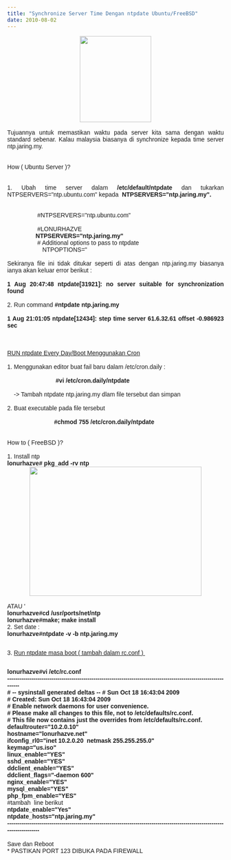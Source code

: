 ```yaml
---
title: "Synchronize Server Time Dengan ntpdate Ubuntu/FreeBSD"
date: 2010-08-02
---
```

<div style="font-family: Arial,Helvetica,sans-serif; text-align: justify;">
<div class="separator" style="clear: both; text-align: center;">
<a href="https://blogger.googleusercontent.com/img/b/R29vZ2xl/AVvXsEgRGO9QYrfD29hHIahbUDfNmaIqoQDa2vTdUTAZ1ZuRweZfosi0i5grXFNCwyYuQMeLP-s6hyf1dqioACb_C92xMQVSqXy0RZHws9DLy4JRbD4KRiOsSvytCsJtnTemP0MP44_VV0o1OQ/s1600/jampeguin.jpg" imageanchor="1" style="margin-left: 1em; margin-right: 1em;"><img border="0" height="200" src="https://blogger.googleusercontent.com/img/b/R29vZ2xl/AVvXsEgRGO9QYrfD29hHIahbUDfNmaIqoQDa2vTdUTAZ1ZuRweZfosi0i5grXFNCwyYuQMeLP-s6hyf1dqioACb_C92xMQVSqXy0RZHws9DLy4JRbD4KRiOsSvytCsJtnTemP0MP44_VV0o1OQ/s200/jampeguin.jpg" width="166" /></a></div>
<br />
Tujuannya untuk memastikan waktu pada server kita sama dengan waktu standard sebenar. Kalau malaysia biasanya di synchronize kepada time server ntp.jaring.my.</div>
<div style="font-family: Arial,Helvetica,sans-serif; text-align: justify;">
<br /></div>
<div style="font-family: Arial,Helvetica,sans-serif; text-align: justify;">
<br /></div>
<div style="font-family: Arial,Helvetica,sans-serif; text-align: justify;">
How ( Ubuntu Server )?</div>
<div style="font-family: Arial,Helvetica,sans-serif; text-align: justify;">
<br /></div>
<div style="font-family: Arial,Helvetica,sans-serif; text-align: justify;">
<br />
1. Ubah time server dalam<b> /etc/default/ntpdate</b> dan tukarkan NTPSERVERS="ntp.ubuntu.com" kepada&nbsp; <b>NTPSERVERS="ntp.jaring.my".</b></div>
<div style="font-family: Arial,Helvetica,sans-serif; text-align: justify;">
<br /></div>
<div style="font-family: Arial,Helvetica,sans-serif; text-align: justify;">
<br /></div>
<div style="font-family: Arial,Helvetica,sans-serif; text-align: justify;">
&nbsp;&nbsp;&nbsp;&nbsp;&nbsp;&nbsp;&nbsp;&nbsp;&nbsp;&nbsp;&nbsp;&nbsp;&nbsp;&nbsp;&nbsp;&nbsp;&nbsp; #NTPSERVERS="ntp.ubuntu.com"<br />
<br />
&nbsp;&nbsp;&nbsp;&nbsp;&nbsp;&nbsp;&nbsp;&nbsp;&nbsp;&nbsp;&nbsp;&nbsp;&nbsp;&nbsp;&nbsp;&nbsp;&nbsp; #LONURHAZVE<br />
<b>&nbsp;&nbsp;&nbsp;&nbsp;&nbsp;&nbsp;&nbsp;&nbsp;&nbsp;&nbsp;&nbsp;&nbsp;&nbsp;&nbsp;&nbsp;&nbsp; NTPSERVERS="ntp.jaring.my"</b><br />
&nbsp;&nbsp;&nbsp;&nbsp;&nbsp;&nbsp;&nbsp;&nbsp;&nbsp;&nbsp;&nbsp;&nbsp;&nbsp;&nbsp;&nbsp;&nbsp;&nbsp; # Additional options to pass to ntpdate <br />
&nbsp;&nbsp;&nbsp;&nbsp;&nbsp;&nbsp;&nbsp;&nbsp;&nbsp;&nbsp;&nbsp;&nbsp;&nbsp;&nbsp;&nbsp;&nbsp;&nbsp;&nbsp;&nbsp;&nbsp; NTPOPTIONS=" </div>
<div style="font-family: Arial,Helvetica,sans-serif; text-align: justify;">
<br /></div>
<div style="font-family: Arial,Helvetica,sans-serif; text-align: justify;">
Sekiranya file ini tidak ditukar seperti di atas dengan ntp.jaring.my biasanya ianya akan keluar error berikut :</div>
<div style="font-family: Arial,Helvetica,sans-serif; text-align: justify;">
<br /></div>
<div style="font-family: Arial,Helvetica,sans-serif; text-align: justify;">
<b>1 Aug 20:47:48 ntpdate[31921]: no server suitable for synchronization found</b></div>
<div style="font-family: Arial,Helvetica,sans-serif; text-align: justify;">
<br /></div>
<div style="font-family: Arial,Helvetica,sans-serif; text-align: justify;">
2. Run command <b>#ntpdate ntp.jaring.my</b></div>
<div style="font-family: Arial,Helvetica,sans-serif; text-align: justify;">
<br /></div>
<div style="font-family: Arial,Helvetica,sans-serif; text-align: justify;">
<b>1 Aug 21:01:05 ntpdate[12434]: step time server 61.6.32.61 offset -0.986923 sec</b></div>
<div style="font-family: Arial,Helvetica,sans-serif; text-align: justify;">
<br /></div>
<div style="font-family: Arial,Helvetica,sans-serif; text-align: justify;">
<br /></div>
<div style="font-family: Arial,Helvetica,sans-serif; text-align: justify;">
<br />
<u>RUN ntpdate Every Day/Boot Menggunakan Cron</u></div>
<div style="font-family: Arial,Helvetica,sans-serif; text-align: justify;">
<br /></div>
<div style="font-family: Arial,Helvetica,sans-serif; text-align: justify;">
1. Menggunakan editor buat fail baru dalam /etc/cron.daily :</div>
<div style="font-family: Arial,Helvetica,sans-serif; text-align: justify;">
<br /></div>
<div style="font-family: Arial,Helvetica,sans-serif; text-align: justify;">
&nbsp;&nbsp;&nbsp;&nbsp;&nbsp;&nbsp;&nbsp;&nbsp;&nbsp;&nbsp;&nbsp;&nbsp;&nbsp;&nbsp;&nbsp;&nbsp;&nbsp;&nbsp;&nbsp;&nbsp;&nbsp;&nbsp;&nbsp;&nbsp;&nbsp;&nbsp;&nbsp;&nbsp; <b>#vi /etc/cron.daily/ntpdate</b><br />
<br />
&nbsp;&nbsp;&nbsp; -&gt; Tambah ntpdate ntp.jaring.my dlam file tersebut dan simpan</div>
<div style="font-family: Arial,Helvetica,sans-serif; text-align: justify;">
<br /></div>
<div style="font-family: Arial,Helvetica,sans-serif; text-align: justify;">
2. Buat executable pada file tersebut</div>
<div style="font-family: Arial,Helvetica,sans-serif; text-align: justify;">
<br /></div>
<div style="font-family: Arial,Helvetica,sans-serif; text-align: justify;">
&nbsp;&nbsp;&nbsp;&nbsp;&nbsp;&nbsp;&nbsp;&nbsp;&nbsp;&nbsp;&nbsp;&nbsp;&nbsp;&nbsp;&nbsp;&nbsp;&nbsp;&nbsp;&nbsp;&nbsp;&nbsp;&nbsp;&nbsp;&nbsp;&nbsp;&nbsp;&nbsp; <b>#chmod 755 /etc/cron.daily/ntpdate</b><b>&nbsp;</b></div>
<div style="font-family: Arial,Helvetica,sans-serif; text-align: justify;">
<br /></div>
<div style="font-family: Arial,Helvetica,sans-serif; text-align: justify;">
<br /></div>
<div style="font-family: Arial,Helvetica,sans-serif; text-align: justify;">
How to ( FreeBSD )?</div>
<div style="font-family: Arial,Helvetica,sans-serif; text-align: justify;">
<br /></div>
<div style="font-family: Arial,Helvetica,sans-serif; text-align: justify;">
1. Install ntp</div>
<div style="font-family: Arial,Helvetica,sans-serif; text-align: justify;">
<b>lonurhazve# pkg_add -rv ntp</b></div>
<div style="font-family: Arial,Helvetica,sans-serif; text-align: justify;">
</div>
<div style="font-family: Arial,Helvetica,sans-serif; text-align: justify;">
<b></b></div>
<div style="font-family: Arial,Helvetica,sans-serif; text-align: justify;">
<b></b></div>
<div class="separator" style="clear: both; font-family: Arial,Helvetica,sans-serif; text-align: center;">
<a href="https://blogger.googleusercontent.com/img/b/R29vZ2xl/AVvXsEhXpo57tlzh6icZ6ZOBRiLyRIGLE8U17w5leQfE8HR5R1knjGWau-Wb1pcyHCznlshQE7CDABBGqjjtZy97U-Qf4XVmxa0X_OJ-4pUs_dKzDBT7nEmuJtniANRtKvNxXTdHsm4Pmu_YHw/s1600/ntpfbsd" imageanchor="1" style="margin-left: 1em; margin-right: 1em;"><img border="0" height="300" src="https://blogger.googleusercontent.com/img/b/R29vZ2xl/AVvXsEhXpo57tlzh6icZ6ZOBRiLyRIGLE8U17w5leQfE8HR5R1knjGWau-Wb1pcyHCznlshQE7CDABBGqjjtZy97U-Qf4XVmxa0X_OJ-4pUs_dKzDBT7nEmuJtniANRtKvNxXTdHsm4Pmu_YHw/s400/ntpfbsd" width="400" /></a></div>
<div style="font-family: Arial,Helvetica,sans-serif; text-align: justify;">
<b></b></div>
<div style="font-family: Arial,Helvetica,sans-serif; text-align: justify;">
<b></b></div>
<div style="font-family: Arial,Helvetica,sans-serif; text-align: justify;">
<b></b></div>
<div style="font-family: Arial,Helvetica,sans-serif; text-align: justify;">
<b></b></div>
<div style="font-family: Arial,Helvetica,sans-serif; text-align: justify;">
<b></b></div>
<div style="font-family: Arial,Helvetica,sans-serif; text-align: justify;">
<b></b></div>
<div style="font-family: Arial,Helvetica,sans-serif; text-align: justify;">
<b><br />
</b>ATAU '</div>
<div style="font-family: Arial,Helvetica,sans-serif; text-align: justify;">
</div>
<div style="font-family: Arial,Helvetica,sans-serif; text-align: justify;">
<b>lonurhazve#cd /usr/ports/net/ntp</b></div>
<div style="font-family: Arial,Helvetica,sans-serif; text-align: justify;">
<b>lonurhazve#make; make install</b></div>
<div style="font-family: Arial,Helvetica,sans-serif; text-align: justify;">
<b> </b></div>
<div style="font-family: Arial,Helvetica,sans-serif; text-align: justify;">
2. Set date :</div>
<div style="font-family: Arial,Helvetica,sans-serif; text-align: justify;">
<b>lonurhazve#ntpdate -v -b ntp.jaring.my</b></div>
<div style="font-family: Arial,Helvetica,sans-serif; text-align: justify;">
<pre></pre>
3. <u>Run ntpdate masa boot ( tambah dalam rc.conf ) </u>&nbsp; </div>
<div style="font-family: Arial,Helvetica,sans-serif; text-align: justify;">
<pre></pre>
<div style="text-align: justify;">
<b>lonurhazve#vi /etc/rc.conf</b></div>
<div style="text-align: justify;">
</div>
<div style="text-align: justify;">
<b>------------------------------------------------------------------------------------------------------------------</b></div>
<div style="text-align: justify;">
<b></b></div>
<div style="text-align: justify;">
<b># -- sysinstall generated deltas -- # Sun Oct 18 16:43:04 2009<br />
# Created: Sun Oct 18 16:43:04 2009<br />
# Enable network daemons for user convenience.<br />
# Please make all changes to this file, not to /etc/defaults/rc.conf.<br />
# This file now contains just the overrides from /etc/defaults/rc.conf.<br />
defaultrouter="10.2.0.10"<br />
hostname="lonurhazve.net"<br />
ifconfig_rl0="inet 10.2.0.20&nbsp; netmask 255.255.255.0"<br />
keymap="us.iso"<br />
linux_enable="YES"<br />
sshd_enable="YES"<br />
ddclient_enable="YES"<br />
ddclient_flags="-daemon 600"<br />
nginx_enable="YES"<br />
mysql_enable="YES"<br />
php_fpm_enable="YES"</b></div>
<div style="text-align: justify;">
#tambah&nbsp; line berikut<b><br />
</b></div>
<div style="text-align: justify;">
<b>ntpdate_enable="Yes"</b></div>
<div style="text-align: justify;">
<b>ntpdate_hosts="ntp.jaring.my"</b></div>
<div style="text-align: justify;">
<b style="font-family: Arial,Helvetica,sans-serif;"><code></code></b><b>----------------------------------------------------------------------------------------------------------------------------</b></div>
<div style="text-align: justify;">
<b><br />
</b></div>
<div style="text-align: justify;">
Save dan Reboot<br />
* PASTIKAN PORT 123 DIBUKA PADA FIREWALL </div>
<b> </b><br />
<pre></pre>
</div>
